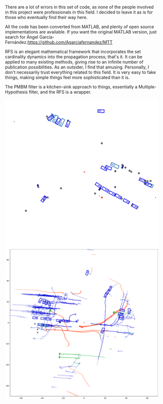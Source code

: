 There are a lot of errors in this set of code, as none of the people involved in this project were professionals in this field. I decided to leave it as is for those who eventually find their way here.

All the code has been converted from MATLAB, and plenty of open source implementations are available. If you want the original MATLAB version, just search for Ángel García-Fernández.https://github.com/Agarciafernandez/MTT

RFS is an elegant mathematical framework that incorporates the set cardinality dynamics into the propagation process; that's it. It can be applied to many existing methods, giving rise to an infinite number of publication possibilities. As an outsider, I find that amusing. Personally, I don't necessarily trust everything related to this field. It is very easy to fake things, making simple things feel more sophisticated than it is. 

The PMBM filter is a kitchen-sink approach to things, essentially a Multiple-Hypothesis filter, and the RFS is a wrapper.


![result2](https://github.com/BaiLiping/Multi-Object-Tracking/blob/cd86b4ec3879b8596497308efc759dfebe2571eb/alternating_classification.gif)
![result](https://github.com/BaiLiping/Multi-Object-Tracking/blob/dd39e86efe79505188fe028c10b6deff9543d2ce/Untitled.png)



